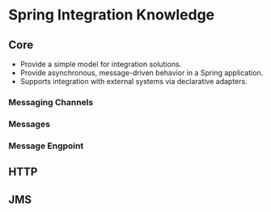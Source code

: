 # Spring Integration Knowledge

## Core
+ Provide a simple model for integration solutions.
+ Provide asynchronous, message-driven behavior in a Spring application.
+ Supports integration with external systems via declarative adapters.

### Messaging Channels
### Messages
### Message Engpoint
## HTTP
## JMS
